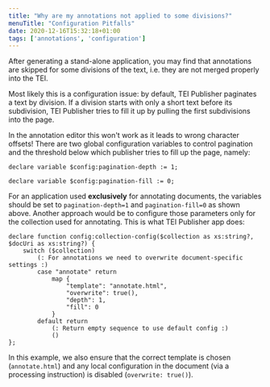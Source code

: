 ```yaml
---
title: "Why are my annotations not applied to some divisions?"
menuTitle: "Configuration Pitfalls"
date: 2020-12-16T15:32:18+01:00
tags: ['annotations', 'configuration']
---
```


After generating a stand-alone application, you may find that annotations are skipped for some divisions of the text, i.e. they are not merged properly into the TEI. 

Most likely this is a configuration issue: by default, TEI Publisher paginates a text by division. If a division starts with only a short text before its subdivision, TEI Publisher tries to fill it up by pulling the first subdivisions into the page.

In the annotation editor this won't work as it leads to wrong character offsets! There are two global configuration variables to control pagination and the threshold below which publisher tries to fill up the page, namely:

```xquery
declare variable $config:pagination-depth := 1;

declare variable $config:pagination-fill := 0;
```

For an application used **exclusively** for annotating documents, the variables should be set to `pagination-depth=1` and `pagination-fill=0` as shown above. Another approach would be to configure those parameters only for the collection used for annotating. This is what TEI Publisher app does:

```xquery
declare function config:collection-config($collection as xs:string?, $docUri as xs:string?) {
    switch ($collection)
        (: For annotations we need to overwrite document-specific settings :)
        case "annotate" return
            map {
                "template": "annotate.html",
                "overwrite": true(),
                "depth": 1,
                "fill": 0
            }
        default return
            (: Return empty sequence to use default config :)
            ()
};
```

In this example, we also ensure that the correct template is chosen (`annotate.html`) and any local configuration in the document (via a processing instruction) is disabled (`overwrite: true()`).